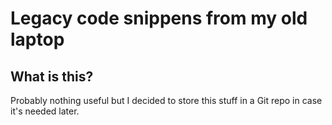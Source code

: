 Legacy code snippens from my old laptop
=======================================

What is this?
-------------
Probably nothing useful but I decided to store this stuff in a Git repo in case it's needed later.
